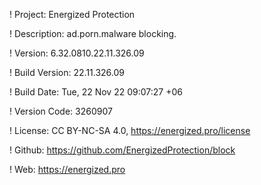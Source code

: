 ! Project: Energized Protection

! Description: ad.porn.malware blocking.

! Version: 6.32.0810.22.11.326.09

! Build Version: 22.11.326.09

! Build Date: Tue, 22 Nov 22 09:07:27 +06

! Version Code: 3260907

! License: CC BY-NC-SA 4.0, https://energized.pro/license

! Github: https://github.com/EnergizedProtection/block

! Web: https://energized.pro
